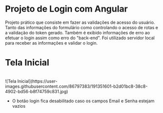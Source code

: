 <h1>Projeto de Login com Angular</h1>


<p>Projeto prático que consiste em fazer as validações de acesso do usuário. Tanto das informações do formulário como controlando o acesso de rotas e a validação do token gerado. Também é exibido informações de erro ao efetuar o login assim como erro do "back-end". Foi utilizado servidor local para receber as informações e validar o login.</p>



<h1>Tela Inicial</h1>
<br>
![Tela Inicial](https://user-images.githubusercontent.com/86797383/191351601-b2d01bc8-38c8-4902-bd56-b8f74759c831.jpg)
<br>
<ul>
  <li>O botão login fica desabilitado caso os campos Email e Senha estejam vazios</li> 
</ul>
